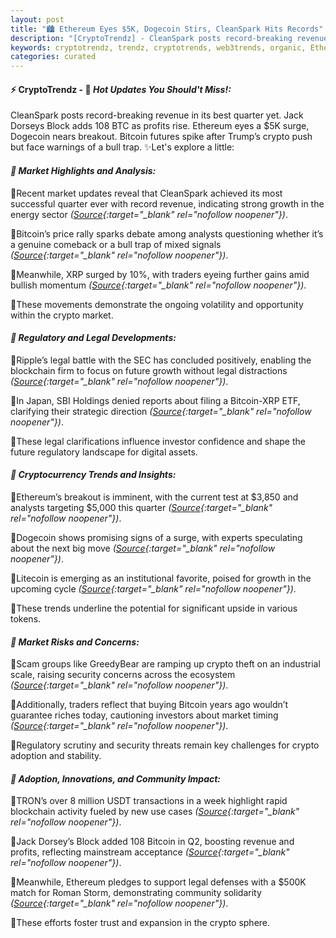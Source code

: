 ```yaml
---
layout: post
title: "🏙️ Ethereum Eyes $5K, Dogecoin Stirs, CleanSpark Hits Records"
description: "[CryptoTrendz] - CleanSpark posts record-breaking revenue in its best quarter yet. Jack Dorseys Block adds 108 BTC as profits rise. Ethereum eyes a $5K surge, Dogecoin nears breakout. Bitcoin futures spike after Trump’s crypto push but face warnings of a bull trap."
keywords: cryptotrendz, trendz, cryptotrends, web3trends, organic, Ethereum, Analyst, crypto, memecoin, AI, revenue, Japan, USDT, Bitcoin, Growth
categories: curated
---
```


#### ⚡ CryptoTrendz - 📌 *Hot Updates You Should't Miss!:*

CleanSpark posts record-breaking revenue in its best quarter yet. Jack Dorseys Block adds 108 BTC as profits rise. Ethereum eyes a $5K surge, Dogecoin nears breakout. Bitcoin futures spike after Trump’s crypto push but face warnings of a bull trap. ✨Let's explore a little:


#### *🔖  Market Highlights and Analysis:*  

🔹Recent market updates reveal that CleanSpark achieved its most successful quarter ever with record revenue, indicating strong growth in the energy sector *([Source](https://s.avyag.com/th43){:target="_blank" rel="nofollow noopener"})*.  

🔹Bitcoin’s price rally sparks debate among analysts questioning whether it’s a genuine comeback or a bull trap of mixed signals *([Source](https://s.avyag.com/b22u){:target="_blank" rel="nofollow noopener"})*.  

🔹Meanwhile, XRP surged by 10%, with traders eyeing further gains amid bullish momentum *([Source](https://s.avyag.com/uhm8){:target="_blank" rel="nofollow noopener"})*.  

🔹These movements demonstrate the ongoing volatility and opportunity within the crypto market.

#### *🔖  Regulatory and Legal Developments:*  

🔹Ripple’s legal battle with the SEC has concluded positively, enabling the blockchain firm to focus on future growth without legal distractions *([Source](https://s.avyag.com/c7i1){:target="_blank" rel="nofollow noopener"})*.  

🔹In Japan, SBI Holdings denied reports about filing a Bitcoin-XRP ETF, clarifying their strategic direction *([Source](https://s.avyag.com/q2qo){:target="_blank" rel="nofollow noopener"})*.  

🔹These legal clarifications influence investor confidence and shape the future regulatory landscape for digital assets.

#### *🔖  Cryptocurrency Trends and Insights:*  

🔹Ethereum’s breakout is imminent, with the current test at $3,850 and analysts targeting $5,000 this quarter *([Source](https://s.avyag.com/38lj){:target="_blank" rel="nofollow noopener"})*.  

🔹Dogecoin shows promising signs of a surge, with experts speculating about the next big move *([Source](https://s.avyag.com/h0gg){:target="_blank" rel="nofollow noopener"})*.  

🔹Litecoin is emerging as an institutional favorite, poised for growth in the upcoming cycle *([Source](https://s.avyag.com/7632){:target="_blank" rel="nofollow noopener"})*.  

🔹These trends underline the potential for significant upside in various tokens.

#### *🔖  Market Risks and Concerns:*  

🔹Scam groups like GreedyBear are ramping up crypto theft on an industrial scale, raising security concerns across the ecosystem *([Source](https://s.avyag.com/xq40){:target="_blank" rel="nofollow noopener"})*.  

🔹Additionally, traders reflect that buying Bitcoin years ago wouldn’t guarantee riches today, cautioning investors about market timing *([Source](https://s.avyag.com/vcls){:target="_blank" rel="nofollow noopener"})*.  

🔹Regulatory scrutiny and security threats remain key challenges for crypto adoption and stability.

#### *🔖  Adoption, Innovations, and Community Impact:*  

🔹TRON’s over 8 million USDT transactions in a week highlight rapid blockchain activity fueled by new use cases *([Source](https://s.avyag.com/koiw){:target="_blank" rel="nofollow noopener"})*.  

🔹Jack Dorsey’s Block added 108 Bitcoin in Q2, boosting revenue and profits, reflecting mainstream acceptance *([Source](https://s.avyag.com/2c2w){:target="_blank" rel="nofollow noopener"})*.  

🔹Meanwhile, Ethereum pledges to support legal defenses with a $500K match for Roman Storm, demonstrating community solidarity *([Source](https://s.avyag.com/vhvb){:target="_blank" rel="nofollow noopener"})*.  

🔹These efforts foster trust and expansion in the crypto sphere.